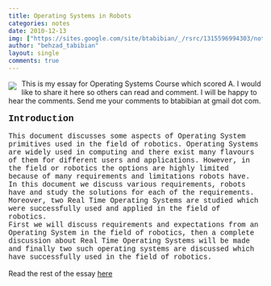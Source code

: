 ```yaml
---
title: Operating Systems in Robots
categories: notes
date: 2010-12-13
img: ["https://sites.google.com/site/btabibian/_/rsrc/1315596994303/notes/operatingsystemsinrobots/uoe.png"]
author: "behzad_tabibian"
layout: single
comments: true
---
```

<div dir="ltr"><div style="display:inline;float:left;margin-top:5px;margin-right:10px;margin-bottom:0px;margin-left:0px"><a href="../../notes/operatingsystemsinrobots/uoe.png?attredirects=0/index.html" imageanchor="1"><img border="0" src="https://sites.google.com/site/btabibian/_/rsrc/1315596994303/notes/operatingsystemsinrobots/uoe.png"/></a></div>This is my essay for Operating Systems Course which scored A. I would like to share it here so others can read and comment. I will be happy to hear the comments. Send me your comments to btabibian at gmail dot com.<div><br/></div><div><b><font face="'courier new', monospace" size="4">Introduction</font></b></div><div><br/></div><div><font face="'courier new', monospace">This document discusses some aspects of Operating System primitives used in the field of robotics. Operating Systems are widely used in computing and there exist many flavours of them for different users and applications. However, in the field or robotics the options are highly limited because of many requirements and limitations robots have.</font>
<p style="margin-top:0px;margin-bottom:0px;margin-left:0px;margin-right:0px;text-indent:0px"><font face="'courier new', monospace">In this document we discuss various requirements, robots have and study the solutions for each of the requirements. Moreover, two Real Time Operating Systems are studied which were successfully used and applied in the field of robotics.</font></p>
<p style="margin-top:0px;margin-bottom:0px;margin-left:0px;margin-right:0px;text-indent:0px"><font face="'courier new', monospace">First we will discuss requirements and expectations from an Operating System in the field of robotics, then a complete discussion about Real Time Operating Systems will be made and finally two such operating systems are discussed which have successfully used in the field of robotics.</font></p><p style="margin-top:0px;margin-bottom:0px;margin-left:0px;margin-right:0px;text-indent:0px"><font face="'courier new', monospace"><br/></font></p><p style="margin-top:0px;margin-bottom:0px;margin-left:0px;margin-right:0px;text-indent:0px"></p>
</div>
Read the rest of the essay <a href="https://docs.google.com/viewer?a=v&amp;pid=explorer&amp;chrome=true&amp;srcid=0B-_cDn-lHNl8YTI5ZDRkYTEtOWRmYS00YmIxLTg1MmItMzYxMWRjYjU1NWY4&amp;hl=en&amp;authkey=CIT-8NcM" target="_blank">here</a>
